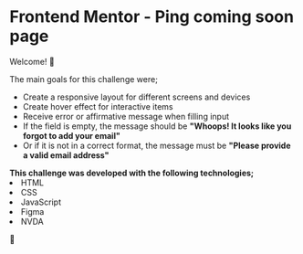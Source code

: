 

<h1 aling="center"> Frontend Mentor - Ping coming soon page</h1>

Welcome! 👋

The main goals for this challenge were;
 <ul>
<li>Create a responsive layout for different screens and devices</li>
<li>Create hover effect for interactive items</li>
<li>Receive error or affirmative message when filling input</li>
<li>If the field is empty, the message should be <strong>"Whoops! It looks like you forgot to add your email"</strong></li>
<li>Or if it is not in a correct format, the message must be <strong>"Please provide a valid email address"</strong></li>
</ul>
<strong>This challenge was developed with the following technologies;</strong>
<li>HTML
<li>CSS
<li>JavaScript
<Li>Figma
<li>NVDA

🚀


